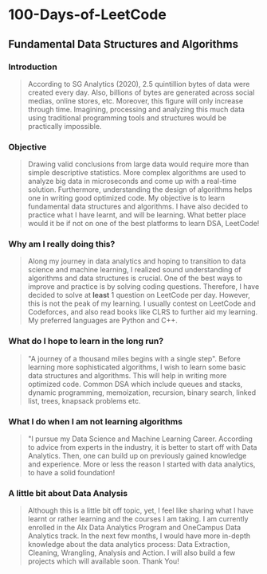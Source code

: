 # 100-Days-of-LeetCode
## Fundamental Data Structures and Algorithms

### Introduction

> According to SG Analytics (2020), 2.5 quintillion bytes of data were created every day. Also, billions of bytes are generated across social medias, online stores, etc. Moreover, this figure will only increase through time. Imagining, processing and analyzing this much data using traditional programming tools and structures would be practically impossible.
> 
### Objective

> Drawing valid conclusions from large data would require more than simple descriptive statistics. More complex algorithms are used to analyze big data in microseconds and come up with a real-time solution. Furthermore, understanding the design of algorithms helps one in writing good optimized code. My objective is to learn fundamental data structures and algorithms. I have also decided to practice what I have learnt, and will be learning. What better place would it be if not on one of the best platforms to learn DSA, LeetCode! 
>
### Why am I really doing this?

> Along my journey in data analytics and hoping to transition to data science and machine learning, I realized sound understanding of algorithms and data structures is crucial. One of the best ways to improve and practice is by solving coding questions. Therefore, I have decided to solve at **least** 1 question on LeetCode per day. However, this is not the peak of my learning. I usually contest on LeetCode and Codeforces, and also read books like CLRS to further aid my learning. My preferred languages are Python and C++.
>
### What do I hope to learn in the long run?

> "A journey of a thousand miles begins with a single step". Before learning more sophisticated algorithms, I wish to learn some basic data structures and algorithms. This will help in writing more optimized code. Common DSA which include queues and stacks, dynamic programming, memoization, recursion, binary search, linked list, trees, knapsack problems etc. 
>
### What I do when I am not learning algorithms  

> "I pursue my Data Science and Machine Learning Career. According to advice from experts in the industry, it is better to start off with Data Analytics. Then, one can build up on previously gained knowledge and experience. More or less the reason I started with data analytics, to have a solid foundation!
>
### A little bit about Data Analysis

> Although this is a little bit off topic, yet, I feel like sharing what I have learnt or rather learning and the courses I am taking. I am currently enrolled in the Alx Data Analytics Program and OneCampus Data Analytics track. In the next few months, I would have more in-depth knowledge about the data analytics process: Data Extraction, Cleaning, Wrangling, Analysis and Action. I will also build a few projects which will available soon. Thank You!
